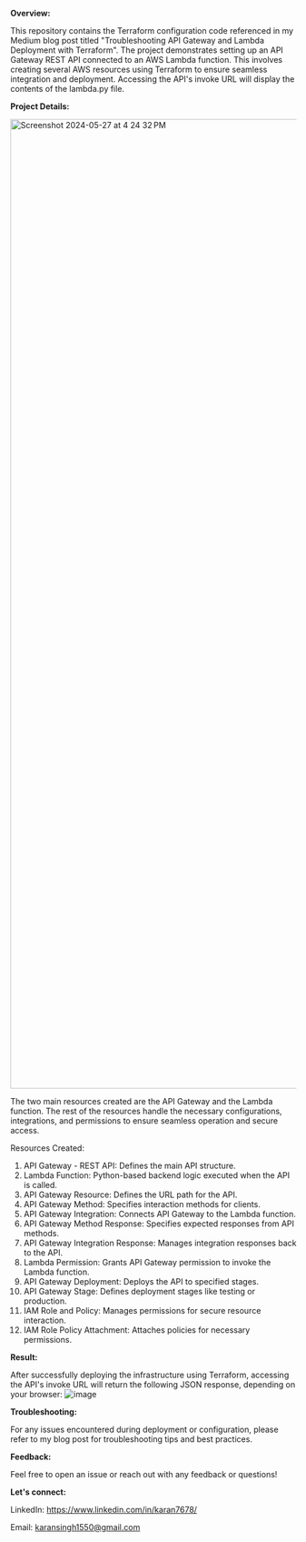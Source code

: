 **Overview:**

This repository contains the Terraform configuration code referenced in my Medium blog post titled "Troubleshooting API Gateway and Lambda Deployment with Terraform". The project demonstrates setting up an API Gateway REST API connected to an AWS Lambda function. This involves creating several AWS resources using Terraform to ensure seamless integration and deployment. Accessing the API's invoke URL will display the contents of the lambda.py file. 

**Project Details:**

<img width="1705" alt="Screenshot 2024-05-27 at 4 24 32 PM" src="https://github.com/Karan-Singh-01/terraform-aws/assets/157451190/fedbd7e9-c97f-4de2-81d4-45ca561dda6b">

The two main resources created are the API Gateway and the Lambda function. The rest of the resources handle the necessary configurations, integrations, and permissions to ensure seamless operation and secure access.

Resources Created:
1. API Gateway - REST API: Defines the main API structure.
2. Lambda Function: Python-based backend logic executed when the API is called.
3. API Gateway Resource: Defines the URL path for the API.
4. API Gateway Method: Specifies interaction methods for clients.
5. API Gateway Integration: Connects API Gateway to the Lambda function.
6. API Gateway Method Response: Specifies expected responses from API methods.
7. API Gateway Integration Response: Manages integration responses back to the API.
8. Lambda Permission: Grants API Gateway permission to invoke the Lambda function.
9. API Gateway Deployment: Deploys the API to specified stages.
10. API Gateway Stage: Defines deployment stages like testing or production.
11. IAM Role and Policy: Manages permissions for secure resource interaction.
12. IAM Role Policy Attachment: Attaches policies for necessary permissions.

**Result:**

After successfully deploying the infrastructure using Terraform, accessing the API's invoke URL will return the following JSON response, depending on your browser:
![image](https://github.com/Karan-Singh-01/terraform-aws/assets/157451190/41665155-513a-49d0-9b47-e6c335e90dfd)

**Troubleshooting:**

For any issues encountered during deployment or configuration, please refer to my blog post for troubleshooting tips and best practices.

**Feedback:**

Feel free to open an issue or reach out with any feedback or questions!

**Let's connect:**

LinkedIn: https://www.linkedin.com/in/karan7678/

Email: karansingh1550@gmail.com
